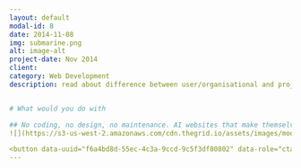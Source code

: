 ```yaml
---
layout: default
modal-id: 8
date: 2014-11-08
img: submarine.png
alt: image-alt
project-date: Nov 2014
client:
category: Web Development
description: read about difference between user/organisational and project pages in github.


# What would you do with 

## No coding, no design, no maintenance. AI websites that make themselves
![](https://s3-us-west-2.amazonaws.com/cdn.thegrid.io/assets/images/mountain.jpg)

<button data-uuid="f6a4bd8d-55ec-4c3a-9ccd-9c5f3df80802" data-role="cta" data-verb="purchase" data-sum="9600" 
---
```

